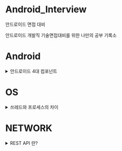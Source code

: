 # Android_Interview
안드로이드 면접 대비

안드로이드 개발직 기술면접대비를 위한 나만의 공부 기록소

# Android
<details>
<summary>안드로이드 4대 컴포넌트</summary>
<br>
안드로이드 4대 컴포넌트란??<br>
<br>
컴포넌트란 구성요소를 의미한다.<br>
다시 말해서 안드로이드 4대 컴포넌트란 안드로이드 앱을 구성하는데 필요한 4개의 요소를 의미한다. 안드로이드 4대 컴포넌트에는 액티비티(Activity), 서비스(Service), 방송 수신자(Broadcast Receiver), 콘텐트 제공자(Content Provider)가 있다.<br>

- 각 컴포넌트는 독립적으로 존재한다.
- 각 컴포넌트들은 고유의 기능을 수행한다.
- 각 컴포넌트들은 인텐트를 통해 서로 상호작용한다.

</details>

# OS
<details>
<summary>쓰레드와 프로세스의 차이</summary>

프로세스와 쓰레드의 차이?

</details>

# NETWORK

<details>

<summary>REST API 란?</summary>

REST API란?

</details>